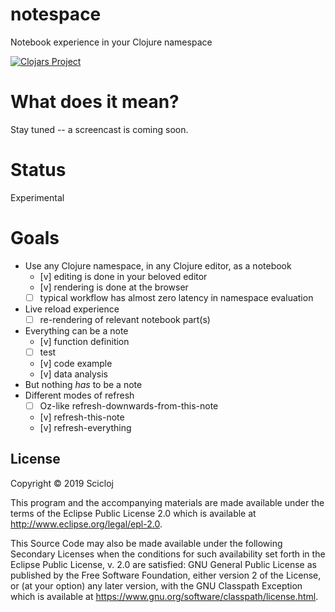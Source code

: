 # notespace

Notebook experience in your Clojure namespace

[![Clojars Project](https://img.shields.io/clojars/v/scicloj/notespace.svg)](https://clojars.org/scicloj/notespace)

# What does it mean?
Stay tuned -- a screencast is coming soon.

# Status
Experimental

# Goals

* Use any Clojure namespace, in any Clojure editor, as a notebook
  * [v] editing is done in your beloved editor
  * [v] rendering is done at the browser
  * [ ] typical workflow has almost zero latency in namespace evaluation
* Live reload experience
  * [ ] re-rendering of relevant notebook part(s)
* Everything can be a note
  * [v] function definition
  * [ ] test
  * [v] code example
  * [v] data analysis
* But nothing *has* to be a note
* Different modes of refresh
  * [ ] Oz-like refresh-downwards-from-this-note
  * [v] refresh-this-note
  * [v] refresh-everything

## License

Copyright © 2019 Scicloj

This program and the accompanying materials are made available under the
terms of the Eclipse Public License 2.0 which is available at
http://www.eclipse.org/legal/epl-2.0.

This Source Code may also be made available under the following Secondary
Licenses when the conditions for such availability set forth in the Eclipse
Public License, v. 2.0 are satisfied: GNU General Public License as published by
the Free Software Foundation, either version 2 of the License, or (at your
option) any later version, with the GNU Classpath Exception which is available
at https://www.gnu.org/software/classpath/license.html.
